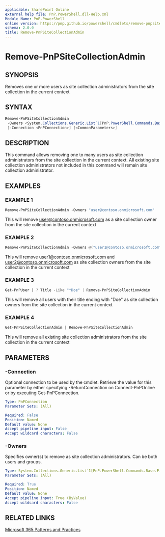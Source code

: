 ```yaml
---
applicable: SharePoint Online
external help file: PnP.PowerShell.dll-Help.xml
Module Name: PnP.PowerShell
online version: https://pnp.github.io/powershell/cmdlets/remove-pnpsitecollectionadmin
schema: 2.0.0
title: Remove-PnPSiteCollectionAdmin
---
```


# Remove-PnPSiteCollectionAdmin

## SYNOPSIS
Removes one or more users as site collection administrators from the site collection in the current context

## SYNTAX

```powershell
Remove-PnPSiteCollectionAdmin
 -Owners <System.Collections.Generic.List`1[PnP.PowerShell.Commands.Base.PipeBinds.UserPipeBind]>
 [-Connection <PnPConnection>] [<CommonParameters>]
```

## DESCRIPTION
This command allows removing one to many users as site collection administrators from the site collection in the current context. All existing site collection administrators not included in this command will remain site collection administrator.

## EXAMPLES

### EXAMPLE 1
```powershell
Remove-PnPSiteCollectionAdmin -Owners "user@contoso.onmicrosoft.com"
```

This will remove user@contoso.onmicrosoft.com as a site collection owner from the site collection in the current context

### EXAMPLE 2
```powershell
Remove-PnPSiteCollectionAdmin -Owners @("user1@contoso.onmicrosoft.com", "user2@contoso.onmicrosoft.com")
```

This will remove user1@contoso.onmicrosoft.com and user2@contoso.onmicrosoft.com as site collection owners from the site collection in the current context

### EXAMPLE 3
```powershell
Get-PnPUser | ? Title -Like "*Doe" | Remove-PnPSiteCollectionAdmin
```

This will remove all users with their title ending with "Doe" as site collection owners from the site collection in the current context

### EXAMPLE 4
```powershell
Get-PnPSiteCollectionAdmin | Remove-PnPSiteCollectionAdmin
```

This will remove all existing site collection administrators from the site collection in the current context

## PARAMETERS

### -Connection
Optional connection to be used by the cmdlet. Retrieve the value for this parameter by either specifying -ReturnConnection on Connect-PnPOnline or by executing Get-PnPConnection.

```yaml
Type: PnPConnection
Parameter Sets: (All)

Required: False
Position: Named
Default value: None
Accept pipeline input: False
Accept wildcard characters: False
```

### -Owners
Specifies owner(s) to remove as site collection administrators. Can be both users and groups.

```yaml
Type: System.Collections.Generic.List`1[PnP.PowerShell.Commands.Base.PipeBinds.UserPipeBind]
Parameter Sets: (All)

Required: True
Position: Named
Default value: None
Accept pipeline input: True (ByValue)
Accept wildcard characters: False
```

## RELATED LINKS

[Microsoft 365 Patterns and Practices](https://aka.ms/m365pnp)